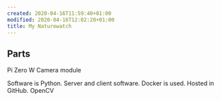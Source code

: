 ```yaml
---
created: 2020-04-16T11:59:40+01:00
modified: 2020-04-16T12:02:20+01:00
title: My Naturewatch
---
```


## Parts

Pi Zero W
Camera module

Software is Python.
Server and client software.
Docker is used.
Hosted in GitHub.
OpenCV